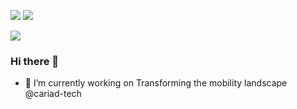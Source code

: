 <a href="https://github.com/digitalcrab"><img src="https://img.shields.io/github/followers/digitalcrab?label=Follow&style=social"></a> <a href="https://www.codewars.com/users/digitalcrab" target="_blank"><img src="https://www.codewars.com/users/digitalcrab/badges/small"></a>

<img align='center' src="https://github-readme-stats.vercel.app/api?username=digitalcrab&show_icons=true">

### Hi there 👋

- 🔭 I’m currently working on Transforming the mobility landscape @cariad-tech

<!--
**digitalcrab/digitalcrab** is a ✨ _special_ ✨ repository because its `README.md` (this file) appears on your GitHub profile.

Here are some ideas to get you started:

- 🔭 I’m currently working on ...
- 🌱 I’m currently learning ...
- 👯 I’m looking to collaborate on ...
- 🤔 I’m looking for help with ...
- 💬 Ask me about ...
- 📫 How to reach me: ...
- 😄 Pronouns: ...
- ⚡ Fun fact: ...
-->
